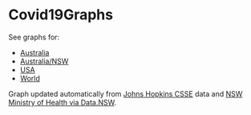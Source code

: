 # Covid19Graphs

See graphs for:
* [Australia](https://trevorpeacock.github.io/Covid19Graphs/graphs.html)
* [Australia/NSW](https://trevorpeacock.github.io/Covid19Graphs/graphs_NSW.html)
* [USA](https://trevorpeacock.github.io/Covid19Graphs/graphs_USA.html)
* [World](https://trevorpeacock.github.io/Covid19Graphs/graphs_world.html)

Graph updated automatically from [Johns Hopkins CSSE](https://github.com/CSSEGISandData/COVID-19) data and [NSW Ministry of Health via Data.NSW](https://data.nsw.gov.au/data/dataset/covid-19-cases-by-location).

